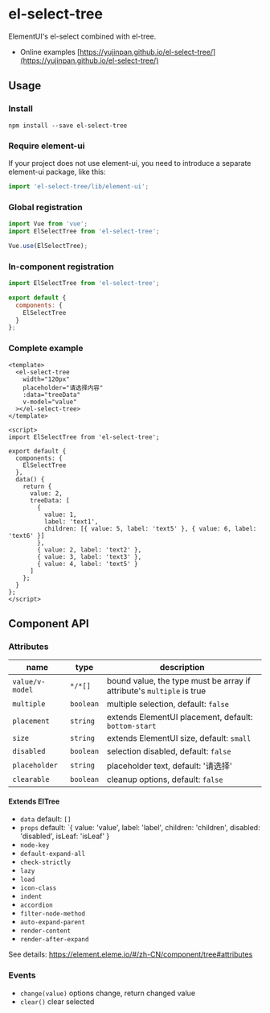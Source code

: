# el-select-tree

ElementUI's el-select combined with el-tree.

- Online examples [https://yujinpan.github.io/el-select-tree/](https://yujinpan.github.io/el-select-tree/)

## Usage

### Install

```
npm install --save el-select-tree
```

### Require element-ui

If your project does not use element-ui,
you need to introduce a separate element-ui package, like this:

```js
import 'el-select-tree/lib/element-ui';
```

### Global registration

```js
import Vue from 'vue';
import ElSelectTree from 'el-select-tree';

Vue.use(ElSelectTree);
```

### In-component registration

```js
import ElSelectTree from 'el-select-tree';

export default {
  components: {
    ElSelectTree
  }
};
```

### Complete example

```vue
<template>
  <el-select-tree
    width="120px"
    placeholder="请选择内容"
    :data="treeData"
    v-model="value"
  ></el-select-tree>
</template>

<script>
import ElSelectTree from 'el-select-tree';

export default {
  components: {
    ElSelectTree
  },
  data() {
    return {
      value: 2,
      treeData: [
        {
          value: 1,
          label: 'text1',
          children: [{ value: 5, label: 'text5' }, { value: 6, label: 'text6' }]
        },
        { value: 2, label: 'text2' },
        { value: 3, label: 'text3' },
        { value: 4, label: 'text5' }
      ]
    };
  }
};
</script>
```

## Component API

### Attributes

| name             | type      | description                                                           |
| ---------------- | --------- | --------------------------------------------------------------------- |
| `value/v-model`  | `*/*[]`   | bound value, the type must be array if attribute's `multiple` is true |
| `multiple`       | `boolean` | multiple selection, default: `false`                                  |
| `placement`      | `string`  | extends ElementUI placement, default: `bottom-start`                  |
| `size`           | `string`  | extends ElementUI size, default: `small`                              |
| `disabled`       | `boolean` | selection disabled, default: `false`                                  |
| `placeholder`    | `string`  | placeholder text, default: '请选择'                                   |
| `clearable`      | `boolean` | cleanup options, default: `false`                                     |

#### Extends ElTree

- `data` default: `[]`
- `props` default: `{ value: 'value', label: 'label', children: 'children', disabled: 'disabled', isLeaf: 'isLeaf' }
- `node-key`
- `default-expand-all`
- `check-strictly`
- `lazy`
- `load`
- `icon-class`
- `indent`
- `accordion`
- `filter-node-method`
- `auto-expand-parent`
- `render-content`
- `render-after-expand`

See details: https://element.eleme.io/#/zh-CN/component/tree#attributes

### Events

- `change(value)` options change, return changed value
- `clear()` clear selected
